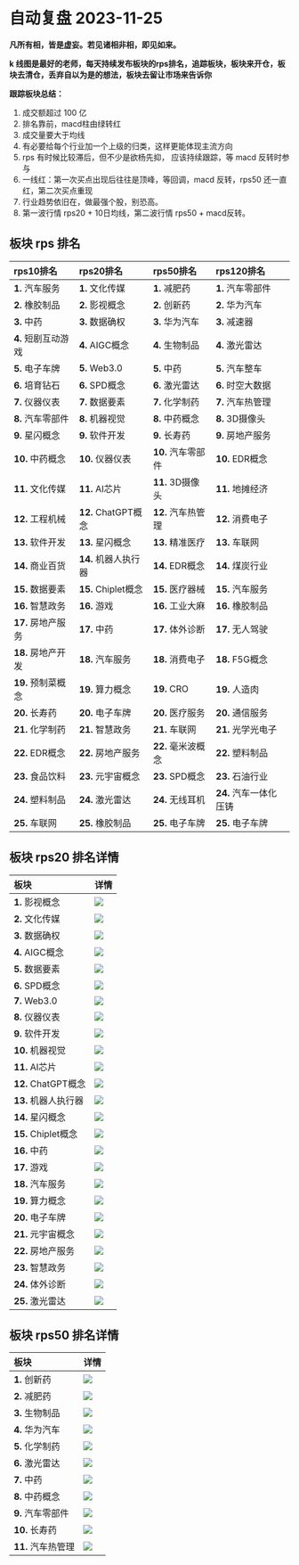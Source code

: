 # 自动复盘 2023-11-25

**凡所有相，皆是虚妄。若见诸相非相，即见如来。**

**k 线图是最好的老师，每天持续发布板块的rps排名，追踪板块，板块来开仓，板块去清仓，丢弃自以为是的想法，板块去留让市场来告诉你**
        
**跟踪板块总结：**
1. 成交额超过 100 亿
2. 排名靠前，macd柱由绿转红
3. 成交量要大于均线
4. 有必要给每个行业加一个上级的归类，这样更能体现主流方向
5. rps 有时候比较滞后，但不少是欲杨先抑， 应该持续跟踪，等 macd 反转时参与
6. 一线红：第一次买点出现后往往是顶峰，等回调，macd 反转，rps50 还一直红，第二次买点重现
7. 行业趋势依旧在，做最强个股，别恐高。
8. 第一波行情 rps20 + 10日均线，第二波行情 rps50 + macd反转。
        
## 板块 rps 排名
| rps10排名           | rps20排名            | rps50排名          | rps120排名             |
|:--------------------|:---------------------|:-------------------|:-----------------------|
| **1.** 汽车服务     | **1.** 文化传媒      | **1.** 减肥药      | **1.** 汽车零部件      |
| **2.** 橡胶制品     | **2.** 影视概念      | **2.** 创新药      | **2.** 华为汽车        |
| **3.** 中药         | **3.** 数据确权      | **3.** 华为汽车    | **3.** 减速器          |
| **4.** 短剧互动游戏 | **4.** AIGC概念      | **4.** 生物制品    | **4.** 激光雷达        |
| **5.** 电子车牌     | **5.** Web3.0        | **5.** 中药        | **5.** 汽车整车        |
| **6.** 培育钻石     | **6.** SPD概念       | **6.** 激光雷达    | **6.** 时空大数据      |
| **7.** 仪器仪表     | **7.** 数据要素      | **7.** 化学制药    | **7.** 汽车热管理      |
| **8.** 汽车零部件   | **8.** 机器视觉      | **8.** 中药概念    | **8.** 3D摄像头        |
| **9.** 星闪概念     | **9.** 软件开发      | **9.** 长寿药      | **9.** 房地产服务      |
| **10.** 中药概念    | **10.** 仪器仪表     | **10.** 汽车零部件 | **10.** EDR概念        |
| **11.** 文化传媒    | **11.** AI芯片       | **11.** 3D摄像头   | **11.** 地摊经济       |
| **12.** 工程机械    | **12.** ChatGPT概念  | **12.** 汽车热管理 | **12.** 消费电子       |
| **13.** 软件开发    | **13.** 星闪概念     | **13.** 精准医疗   | **13.** 车联网         |
| **14.** 商业百货    | **14.** 机器人执行器 | **14.** EDR概念    | **14.** 煤炭行业       |
| **15.** 数据要素    | **15.** Chiplet概念  | **15.** 医疗器械   | **15.** 汽车服务       |
| **16.** 智慧政务    | **16.** 游戏         | **16.** 工业大麻   | **16.** 橡胶制品       |
| **17.** 房地产服务  | **17.** 中药         | **17.** 体外诊断   | **17.** 无人驾驶       |
| **18.** 房地产开发  | **18.** 汽车服务     | **18.** 消费电子   | **18.** F5G概念        |
| **19.** 预制菜概念  | **19.** 算力概念     | **19.** CRO        | **19.** 人造肉         |
| **20.** 长寿药      | **20.** 电子车牌     | **20.** 医疗服务   | **20.** 通信服务       |
| **21.** 化学制药    | **21.** 智慧政务     | **21.** 车联网     | **21.** 光学光电子     |
| **22.** EDR概念     | **22.** 房地产服务   | **22.** 毫米波概念 | **22.** 塑料制品       |
| **23.** 食品饮料    | **23.** 元宇宙概念   | **23.** SPD概念    | **23.** 石油行业       |
| **24.** 塑料制品    | **24.** 激光雷达     | **24.** 无线耳机   | **24.** 汽车一体化压铸 |
| **25.** 车联网      | **25.** 橡胶制品     | **25.** 电子车牌   | **25.** 电子车牌       |
## 板块 rps20 排名详情
| 板块                 | 详情                                                                                                 |
|:---------------------|:-----------------------------------------------------------------------------------------------------|
| **1.** 影视概念      | ![](https://sykent-blog-image.oss-cn-beijing.aliyuncs.com/quant/image/2023/11/1700899341016-tmp.jpg) |
| **2.** 文化传媒      | ![](https://sykent-blog-image.oss-cn-beijing.aliyuncs.com/quant/image/2023/11/1700899342581-tmp.jpg) |
| **3.** 数据确权      | ![](https://sykent-blog-image.oss-cn-beijing.aliyuncs.com/quant/image/2023/11/1700899343664-tmp.jpg) |
| **4.** AIGC概念      | ![](https://sykent-blog-image.oss-cn-beijing.aliyuncs.com/quant/image/2023/11/1700899344871-tmp.jpg) |
| **5.** 数据要素      | ![](https://sykent-blog-image.oss-cn-beijing.aliyuncs.com/quant/image/2023/11/1700899345697-tmp.jpg) |
| **6.** SPD概念       | ![](https://sykent-blog-image.oss-cn-beijing.aliyuncs.com/quant/image/2023/11/1700899346310-tmp.jpg) |
| **7.** Web3.0        | ![](https://sykent-blog-image.oss-cn-beijing.aliyuncs.com/quant/image/2023/11/1700899347348-tmp.jpg) |
| **8.** 仪器仪表      | ![](https://sykent-blog-image.oss-cn-beijing.aliyuncs.com/quant/image/2023/11/1700899348417-tmp.jpg) |
| **9.** 软件开发      | ![](https://sykent-blog-image.oss-cn-beijing.aliyuncs.com/quant/image/2023/11/1700899349448-tmp.jpg) |
| **10.** 机器视觉     | ![](https://sykent-blog-image.oss-cn-beijing.aliyuncs.com/quant/image/2023/11/1700899350568-tmp.jpg) |
| **11.** AI芯片       | ![](https://sykent-blog-image.oss-cn-beijing.aliyuncs.com/quant/image/2023/11/1700899351561-tmp.jpg) |
| **12.** ChatGPT概念  | ![](https://sykent-blog-image.oss-cn-beijing.aliyuncs.com/quant/image/2023/11/1700899352662-tmp.jpg) |
| **13.** 机器人执行器 | ![](https://sykent-blog-image.oss-cn-beijing.aliyuncs.com/quant/image/2023/11/1700899353322-tmp.jpg) |
| **14.** 星闪概念     | ![](https://sykent-blog-image.oss-cn-beijing.aliyuncs.com/quant/image/2023/11/1700899353891-tmp.jpg) |
| **15.** Chiplet概念  | ![](https://sykent-blog-image.oss-cn-beijing.aliyuncs.com/quant/image/2023/11/1700899355004-tmp.jpg) |
| **16.** 中药         | ![](https://sykent-blog-image.oss-cn-beijing.aliyuncs.com/quant/image/2023/11/1700899356089-tmp.jpg) |
| **17.** 游戏         | ![](https://sykent-blog-image.oss-cn-beijing.aliyuncs.com/quant/image/2023/11/1700899357233-tmp.jpg) |
| **18.** 汽车服务     | ![](https://sykent-blog-image.oss-cn-beijing.aliyuncs.com/quant/image/2023/11/1700899358288-tmp.jpg) |
| **19.** 算力概念     | ![](https://sykent-blog-image.oss-cn-beijing.aliyuncs.com/quant/image/2023/11/1700899359237-tmp.jpg) |
| **20.** 电子车牌     | ![](https://sykent-blog-image.oss-cn-beijing.aliyuncs.com/quant/image/2023/11/1700899360299-tmp.jpg) |
| **21.** 元宇宙概念   | ![](https://sykent-blog-image.oss-cn-beijing.aliyuncs.com/quant/image/2023/11/1700899361411-tmp.jpg) |
| **22.** 房地产服务   | ![](https://sykent-blog-image.oss-cn-beijing.aliyuncs.com/quant/image/2023/11/1700899362538-tmp.jpg) |
| **23.** 智慧政务     | ![](https://sykent-blog-image.oss-cn-beijing.aliyuncs.com/quant/image/2023/11/1700899363605-tmp.jpg) |
| **24.** 体外诊断     | ![](https://sykent-blog-image.oss-cn-beijing.aliyuncs.com/quant/image/2023/11/1700899364712-tmp.jpg) |
| **25.** 激光雷达     | ![](https://sykent-blog-image.oss-cn-beijing.aliyuncs.com/quant/image/2023/11/1700899365803-tmp.jpg) |
## 板块 rps50 排名详情
| 板块               | 详情                                                                                                 |
|:-------------------|:-----------------------------------------------------------------------------------------------------|
| **1.** 创新药      | ![](https://sykent-blog-image.oss-cn-beijing.aliyuncs.com/quant/image/2023/11/1700899366942-tmp.jpg) |
| **2.** 减肥药      | ![](https://sykent-blog-image.oss-cn-beijing.aliyuncs.com/quant/image/2023/11/1700899367662-tmp.jpg) |
| **3.** 生物制品    | ![](https://sykent-blog-image.oss-cn-beijing.aliyuncs.com/quant/image/2023/11/1700899368772-tmp.jpg) |
| **4.** 华为汽车    | ![](https://sykent-blog-image.oss-cn-beijing.aliyuncs.com/quant/image/2023/11/1700899369832-tmp.jpg) |
| **5.** 化学制药    | ![](https://sykent-blog-image.oss-cn-beijing.aliyuncs.com/quant/image/2023/11/1700899370928-tmp.jpg) |
| **6.** 激光雷达    | ![](https://sykent-blog-image.oss-cn-beijing.aliyuncs.com/quant/image/2023/11/1700899371955-tmp.jpg) |
| **7.** 中药        | ![](https://sykent-blog-image.oss-cn-beijing.aliyuncs.com/quant/image/2023/11/1700899373039-tmp.jpg) |
| **8.** 中药概念    | ![](https://sykent-blog-image.oss-cn-beijing.aliyuncs.com/quant/image/2023/11/1700899374107-tmp.jpg) |
| **9.** 汽车零部件  | ![](https://sykent-blog-image.oss-cn-beijing.aliyuncs.com/quant/image/2023/11/1700899375186-tmp.jpg) |
| **10.** 长寿药     | ![](https://sykent-blog-image.oss-cn-beijing.aliyuncs.com/quant/image/2023/11/1700899376281-tmp.jpg) |
| **11.** 汽车热管理 | ![](https://sykent-blog-image.oss-cn-beijing.aliyuncs.com/quant/image/2023/11/1700899377340-tmp.jpg) |